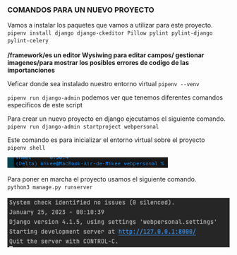 ### COMANDOS PARA UN NUEVO PROYECTO

Vamos a instalar los paquetes que vamos a utilizar para este proyecto.  
`pipenv install django django-ckeditor Pillow pylint pylint-django pylint-celery`  
<br>
**/framework/es un editor Wysiwing para editar campos/ gestionar imagenes/para mostrar los posibles errores de codigo de las importanciones**

Veficar donde sea instalado nuestro entorno virtual `pipenv --venv`

`pipenv run django-admin` podemos ver que tenemos diferentes comandos especificos de este script

Para crear un nuevo proyecto en django ejecutamos el siguiente comando.  
`pipenv run django-admin startproject webpersonal`  


Este comando es para inicializar el entorno virtual sobre el proyecto  
`pipenv shell`<br>  

![Activado](Capturas/activando_Env.png)

Para poner en marcha el proyecto usamos el siguiente comando.  
`python3 manage.py runserver`<br>  
![Ejecutado](Capturas/runserver.png)
